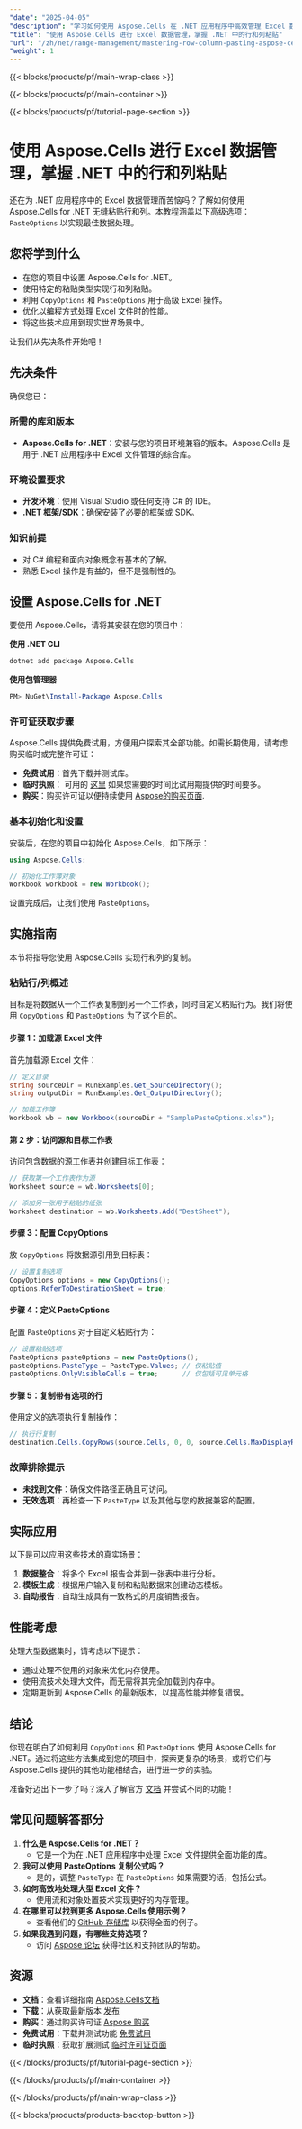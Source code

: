 ```yaml
---
"date": "2025-04-05"
"description": "学习如何使用 Aspose.Cells 在 .NET 应用程序中高效管理 Excel 数据。本教程涵盖行列粘贴技术、性能优化以及实际应用。"
"title": "使用 Aspose.Cells 进行 Excel 数据管理，掌握 .NET 中的行和列粘贴"
"url": "/zh/net/range-management/mastering-row-column-pasting-aspose-cells-net/"
"weight": 1
---
```


{{< blocks/products/pf/main-wrap-class >}}

{{< blocks/products/pf/main-container >}}

{{< blocks/products/pf/tutorial-page-section >}}


# 使用 Aspose.Cells 进行 Excel 数据管理，掌握 .NET 中的行和列粘贴

还在为 .NET 应用程序中的 Excel 数据管理而苦恼吗？了解如何使用 Aspose.Cells for .NET 无缝粘贴行和列。本教程涵盖以下高级选项： `PasteOptions` 以实现最佳数据处理。

## 您将学到什么
- 在您的项目中设置 Aspose.Cells for .NET。
- 使用特定的粘贴类型实现行和列粘贴。
- 利用 `CopyOptions` 和 `PasteOptions` 用于高级 Excel 操作。
- 优化以编程方式处理 Excel 文件时的性能。
- 将这些技术应用到现实世界场景中。

让我们从先决条件开始吧！

## 先决条件

确保您已：

### 所需的库和版本
- **Aspose.Cells for .NET**：安装与您的项目环境兼容的版本。Aspose.Cells 是用于 .NET 应用程序中 Excel 文件管理的综合库。

### 环境设置要求
- **开发环境**：使用 Visual Studio 或任何支持 C# 的 IDE。
- **.NET 框架/SDK**：确保安装了必要的框架或 SDK。

### 知识前提
- 对 C# 编程和面向对象概念有基本的了解。
- 熟悉 Excel 操作是有益的，但不是强制性的。

## 设置 Aspose.Cells for .NET

要使用 Aspose.Cells，请将其安装在您的项目中：

**使用 .NET CLI**
```bash
dotnet add package Aspose.Cells
```

**使用包管理器**
```powershell
PM> NuGet\Install-Package Aspose.Cells
```

### 许可证获取步骤
Aspose.Cells 提供免费试用，方便用户探索其全部功能。如需长期使用，请考虑购买临时或完整许可证：
- **免费试用**：首先下载并测试库。
- **临时执照**： 可用的 [这里](https://purchase.aspose.com/temporary-license/) 如果您需要的时间比试用期提供的时间要多。
- **购买**：购买许可证以便持续使用 [Aspose的购买页面](https://purchase。aspose.com/buy).

### 基本初始化和设置

安装后，在您的项目中初始化 Aspose.Cells，如下所示：

```csharp
using Aspose.Cells;

// 初始化工作簿对象
Workbook workbook = new Workbook();
```

设置完成后，让我们使用 `PasteOptions`。

## 实施指南
本节将指导您使用 Aspose.Cells 实现行和列的复制。

### 粘贴行/列概述
目标是将数据从一个工作表复制到另一个工作表，同时自定义粘贴行为。我们将使用 `CopyOptions` 和 `PasteOptions` 为了这个目的。

#### 步骤 1：加载源 Excel 文件
首先加载源 Excel 文件：

```csharp
// 定义目录
string sourceDir = RunExamples.Get_SourceDirectory();
string outputDir = RunExamples.Get_OutputDirectory();

// 加载工作簿
Workbook wb = new Workbook(sourceDir + "SamplePasteOptions.xlsx");
```

#### 第 2 步：访问源和目标工作表
访问包含数据的源工作表并创建目标工作表：

```csharp
// 获取第一个工作表作为源
Worksheet source = wb.Worksheets[0];

// 添加另一张用于粘贴的纸张
Worksheet destination = wb.Worksheets.Add("DestSheet");
```

#### 步骤 3：配置 CopyOptions
放 `CopyOptions` 将数据源引用到目标表：

```csharp
// 设置复制选项
CopyOptions options = new CopyOptions();
options.ReferToDestinationSheet = true;
```

#### 步骤 4：定义 PasteOptions
配置 `PasteOptions` 对于自定义粘贴行为：

```csharp
// 设置粘贴选项
PasteOptions pasteOptions = new PasteOptions();
pasteOptions.PasteType = PasteType.Values; // 仅粘贴值
pasteOptions.OnlyVisibleCells = true;      // 仅包括可见单元格
```

#### 步骤 5：复制带有选项的行
使用定义的选项执行复制操作：

```csharp
// 执行行复制
destination.Cells.CopyRows(source.Cells, 0, 0, source.Cells.MaxDisplayRange.RowCount, options, pasteOptions);
```

### 故障排除提示
- **未找到文件**：确保文件路径正确且可访问。
- **无效选项**：再检查一下 `PasteType` 以及其他与您的数据兼容的配置。

## 实际应用
以下是可以应用这些技术的真实场景：
1. **数据整合**：将多个 Excel 报告合并到一张表中进行分析。
2. **模板生成**：根据用户输入复制和粘贴数据来创建动态模板。
3. **自动报告**：自动生成具有一致格式的月度销售报告。

## 性能考虑
处理大型数据集时，请考虑以下提示：
- 通过处理不使用的对象来优化内存使用。
- 使用流技术处理大文件，而无需将其完全加载到内存中。
- 定期更新到 Aspose.Cells 的最新版本，以提高性能并修复错误。

## 结论
你现在明白了如何利用 `CopyOptions` 和 `PasteOptions` 使用 Aspose.Cells for .NET。通过将这些方法集成到您的项目中，探索更复杂的场景，或将它们与 Aspose.Cells 提供的其他功能相结合，进行进一步的实验。

准备好迈出下一步了吗？深入了解官方 [文档](https://reference.aspose.com/cells/net/) 并尝试不同的功能！

## 常见问题解答部分
1. **什么是 Aspose.Cells for .NET？**
   - 它是一个为在 .NET 应用程序中处理 Excel 文件提供全面功能的库。
2. **我可以使用 PasteOptions 复制公式吗？**
   - 是的，调整 `PasteType` 在 `PasteOptions` 如果需要的话，包括公式。
3. **如何高效地处理大型 Excel 文件？**
   - 使用流和对象处置技术实现更好的内存管理。
4. **在哪里可以找到更多 Aspose.Cells 使用示例？**
   - 查看他们的 [GitHub 存储库](https://github.com/aspose-cells/Aspose.Cells-for-.NET) 以获得全面的例子。
5. **如果我遇到问题，有哪些支持选项？**
   - 访问 [Aspose 论坛](https://forum.aspose.com/c/cells/9) 获得社区和支持团队的帮助。

## 资源
- **文档**：查看详细指南 [Aspose.Cells文档](https://reference.aspose.com/cells/net/)
- **下载**：从获取最新版本 [发布](https://releases.aspose.com/cells/net/)
- **购买**：通过购买许可证 [Aspose 购买](https://purchase.aspose.com/buy)
- **免费试用**：下载并测试功能 [免费试用](https://releases.aspose.com/cells/net/)
- **临时执照**：获取扩展测试 [临时许可证页面](https://purchase.aspose.com/temporary-license/)

{{< /blocks/products/pf/tutorial-page-section >}}

{{< /blocks/products/pf/main-container >}}

{{< /blocks/products/pf/main-wrap-class >}}

{{< blocks/products/products-backtop-button >}}